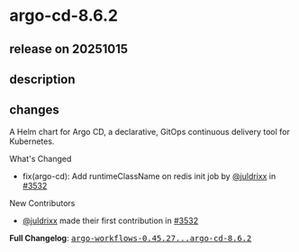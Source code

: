 # argo-cd-8.6.2

## release on 20251015
## description
## changes
A Helm chart for Argo CD, a declarative, GitOps continuous delivery tool for Kubernetes.

What's Changed

* fix(argo-cd): Add runtimeClassName on redis init job by <a class="user-mention notranslate" data-hovercard-type="user" data-hovercard-url="/users/juldrixx/hovercard" data-octo-click="hovercard-link-click" data-octo-dimensions="link_type:self" href="https://github.com/juldrixx">@juldrixx</a> in <a class="issue-link js-issue-link" data-error-text="Failed to load title" data-id="3516949878" data-permission-text="Title is private" data-url="https://github.com/argoproj/argo-helm/issues/3532" data-hovercard-type="pull_request" data-hovercard-url="/argoproj/argo-helm/pull/3532/hovercard" href="https://github.com/argoproj/argo-helm/pull/3532">#3532</a>

New Contributors

* <a class="user-mention notranslate" data-hovercard-type="user" data-hovercard-url="/users/juldrixx/hovercard" data-octo-click="hovercard-link-click" data-octo-dimensions="link_type:self" href="https://github.com/juldrixx">@juldrixx</a> made their first contribution in <a class="issue-link js-issue-link" data-error-text="Failed to load title" data-id="3516949878" data-permission-text="Title is private" data-url="https://github.com/argoproj/argo-helm/issues/3532" data-hovercard-type="pull_request" data-hovercard-url="/argoproj/argo-helm/pull/3532/hovercard" href="https://github.com/argoproj/argo-helm/pull/3532">#3532</a>

<strong>Full Changelog</strong>: <a class="commit-link" href="https://github.com/argoproj/argo-helm/compare/argo-workflows-0.45.27...argo-cd-8.6.2"><tt>argo-workflows-0.45.27...argo-cd-8.6.2</tt></a>

